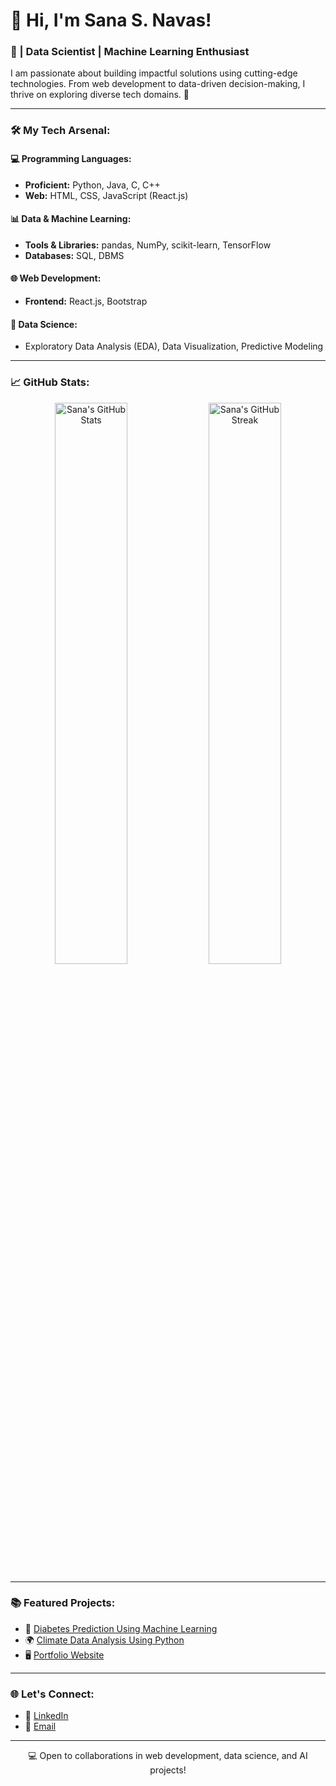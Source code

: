 # 👋 Hi, I'm Sana S. Navas! 

### 🌟 | Data Scientist | Machine Learning Enthusiast

I am passionate about building impactful solutions using cutting-edge technologies. From web development to data-driven decision-making, I thrive on exploring diverse tech domains. 🚀

---

### 🛠️ My Tech Arsenal:

#### 💻 Programming Languages:
- **Proficient:** Python, Java, C, C++
- **Web:** HTML, CSS, JavaScript (React.js)

#### 📊 Data & Machine Learning:
- **Tools & Libraries:** pandas, NumPy, scikit-learn, TensorFlow
- **Databases:** SQL,  DBMS

#### 🌐 Web Development:
- **Frontend:** React.js, Bootstrap


#### 🧠 Data Science:
- Exploratory Data Analysis (EDA), Data Visualization, Predictive Modeling

---

### 📈 GitHub Stats:

<p align="center">
  <img src="https://github-readme-stats.vercel.app/api?username=sanasnavas&show_icons=true&theme=radical" alt="Sana's GitHub Stats" width="48%" />
  <img src="https://github-readme-streak-stats.herokuapp.com?user=sanasnavas&theme=radical" alt="Sana's GitHub Streak" width="48%" />
</p>

---

### 📚 Featured Projects:
- 🔬 [Diabetes Prediction Using Machine Learning](https://github.com/sanasnavas/diabetes-prediction)
- 🌍 [Climate Data Analysis Using Python](https://github.com/sanasnavas/climate-analysis)
- 🖥️ [Portfolio Website](https://github.com/sanasnavas/portfolio-website)

---

### 🌐 Let's Connect:
- 💼 [LinkedIn](https://www.linkedin.com/in/sanasnavas)
- 📧 [Email](mailto:sanasnavas100@gmail.com)

---

<p align="center">💻 Open to collaborations in web development, data science, and AI projects!</p>
